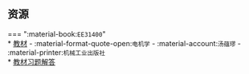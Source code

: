 ## 资源  
=== ":material-book:`EE31400`"  
    * [教材](https://api.ecylt.top/v1/lanzou_link?url=https://cqu-openlib.lanzout.com/iL7CS29i5uuf&type=down) - :material-format-quote-open:`电机学` - :material-account:`汤蕴璆` - :material-printer:`机械工业出版社`  
        * [教材习题解答](https://api.ecylt.top/v1/lanzou_link?url=https://cqu-openlib.lanzout.com/i5nVp29i5v4f&type=down)